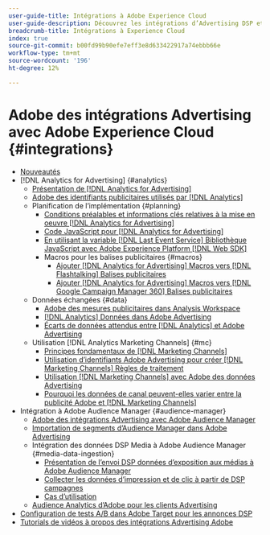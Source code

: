 ```yaml
---
user-guide-title: Intégrations à Adobe Experience Cloud
user-guide-description: Découvrez les intégrations d’Advertising DSP et d’Advertising Search à d’autres produits et services Adobe Experience Cloud.
breadcrumb-title: Intégrations à Experience Cloud
index: true
source-git-commit: b00fd99b90efe7eff3e8d633422917a74ebbb66e
workflow-type: tm+mt
source-wordcount: '196'
ht-degree: 12%

---
```



# Adobe des intégrations Advertising avec Adobe Experience Cloud {#integrations}

<!--  ADD LATER: and Adobe Experience Platform -->

+ [Nouveautés](/help/integrations/home.md)
+ [!DNL Analytics for Advertising] {#analytics}
   + [Présentation de [!DNL Analytics for Advertising]](/help/integrations/analytics/overview.md)
   + [Adobe des identifiants publicitaires utilisés par [!DNL Analytics]](/help/integrations/analytics/ids.md)
   + Planification de l’implémentation {#planning}
      + [Conditions préalables et informations clés relatives à la mise en oeuvre [!DNL Analytics for Advertising]](/help/integrations/analytics/prerequisites.md)
      + [Code JavaScript pour [!DNL Analytics for Advertising]](/help/integrations/analytics/javascript.md)
      + [En utilisant la variable [!DNL Last Event Service] Bibliothèque JavaScript avec Adobe Experience Platform [!DNL Web SDK]](/help/integrations/analytics/web-sdk.md)
      + Macros pour les balises publicitaires {#macros}
         + [Ajouter [!DNL Analytics for Advertising] Macros vers [!DNL Flashtalking] Balises publicitaires](/help/integrations/analytics/macros-flashtalking.md)
         + [Ajouter [!DNL Analytics for Advertising] Macros vers [!DNL Google Campaign Manager 360] Balises publicitaires](/help/integrations/analytics/macros-google-campaign-manager.md)
   + Données échangées {#data}
      + [Adobe des mesures publicitaires dans Analysis Workspace](/help/integrations/analytics/advertising-cloud-metrics-in-analytics.md)
      + [[!DNL Analytics] Données dans Adobe Advertising](/help/integrations/analytics/analytics-data-in-advertising-cloud.md)
      + [Écarts de données attendus entre [!DNL Analytics] et Adobe Advertising](/help/integrations/analytics/data-variances.md)
   + Utilisation [!DNL Analytics Marketing Channels] {#mc}
      + [Principes fondamentaux de [!DNL Marketing Channels]](/help/integrations/analytics/marketing-channels/mc-overview.md)
      + [Utilisation d’identifiants Adobe Advertising pour créer [!DNL Marketing Channels] Règles de traitement](/help/integrations/analytics/marketing-channels/mc-ids.md)
      + [Utilisation [!DNL Marketing Channels] avec Adobe des données Advertising](/help/integrations/analytics/marketing-channels/mc-ac-data.md)
      + [Pourquoi les données de canal peuvent-elles varier entre la publicité Adobe et [!DNL Marketing Channels]](/help/integrations/analytics/marketing-channels/mc-data-variances.md)
+ Intégration à Adobe Audience Manager {#audience-manager}
   + [Adobe des intégrations Advertising avec Adobe Audience Manager](/help/integrations/audience-manager/overview.md)
   + [Importation de segments d’Audience Manager dans Adobe Advertising](/help/integrations/audience-manager/import-audiences.md)
   + Intégration des données DSP Media à Adobe Audience Manager {#media-data-ingestion}
      + [Présentation de l’envoi DSP données d’exposition aux médias à Adobe Audience Manager](/help/integrations/audience-manager/media-data-integration/overview.md)
      + [Collecter les données d’impression et de clic à partir de DSP campagnes](/help/integrations/audience-manager/media-data-integration/collect.md)
      + [Cas d’utilisation](/help/integrations/audience-manager/media-data-integration/use-cases.md)
   + [Audience Analytics d’Adobe pour les clients Advertising](/help/integrations/audience-manager/audience-analytics.md)
+ [Configuration de tests A/B dans Adobe Target pour les annonces DSP](/help/integrations/target/overview-ab-tests.md)
+ [Tutorials de vidéos à propos des intégrations Advertising Adobe](https://experienceleague.adobe.com/docs/advertising-cloud-learn/tutorials/overview.html)<!-- rename if the tutorials TOC structure changes -->
